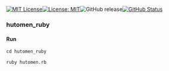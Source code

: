 [![MIT License](http://img.shields.io/badge/license-MIT-blue.svg?style=flat)](LICENSE)[![License: MIT](https://img.shields.io/badge/License-MIT-yellow.svg)](https://opensource.org/licenses/MIT)![GitHub release](https://img.shields.io/github/release/takkii/hutomen_ruby.svg?style=flat)[![GitHub Status](https://img.shields.io/github/last-commit/takkii/hutomen_ruby.svg?style=flat)](GitHub)

### hutomen_ruby

#### Run

```markdown
cd hutomen_ruby

ruby hutomen.rb
```
